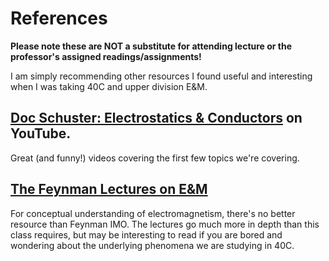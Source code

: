 # References

**Please note these are NOT a substitute for attending lecture or the professor's assigned readings/assignments!**

I am simply recommending other resources I found useful and interesting when I was taking 40C and upper division E&M.


## [Doc Schuster: Electrostatics & Conductors](https://www.youtube.com/playlist?list=PLLUpvzaZLf3ItVF6TbBDJvFOTO4RDSGm2) on YouTube.

Great (and funny!) videos covering the first few topics we're covering.  

## [The Feynman Lectures on E&M](http://www.feynmanlectures.caltech.edu/II_toc.html)

For conceptual understanding of electromagnetism, there's no better resource than Feynman IMO. The lectures go much more in depth than this class requires, but may be interesting to read if you are bored and wondering about the underlying phenomena we are studying in 40C.
